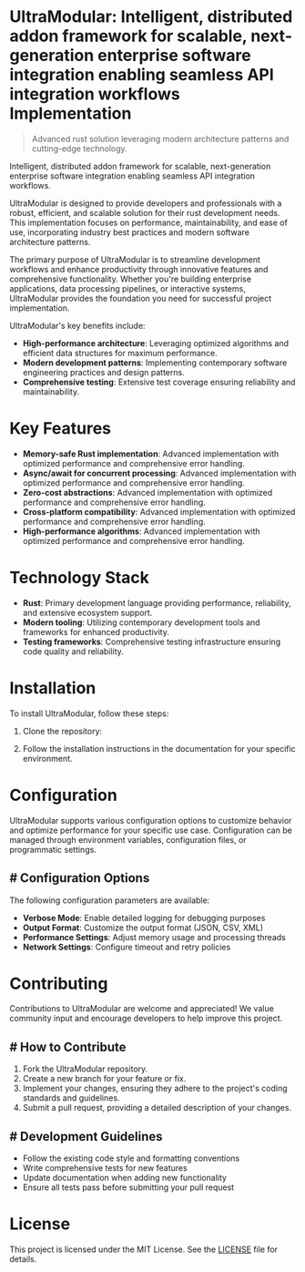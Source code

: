 <!-- fallback_UltraModular_20250727065452_67324 -->

# UltraModular: Intelligent, distributed addon framework for scalable, next-generation enterprise software integration enabling seamless API integration workflows Implementation
> Advanced rust solution leveraging modern architecture patterns and cutting-edge technology.

Intelligent, distributed addon framework for scalable, next-generation enterprise software integration enabling seamless API integration workflows.

UltraModular is designed to provide developers and professionals with a robust, efficient, and scalable solution for their rust development needs. This implementation focuses on performance, maintainability, and ease of use, incorporating industry best practices and modern software architecture patterns.

The primary purpose of UltraModular is to streamline development workflows and enhance productivity through innovative features and comprehensive functionality. Whether you're building enterprise applications, data processing pipelines, or interactive systems, UltraModular provides the foundation you need for successful project implementation.

UltraModular's key benefits include:

* **High-performance architecture**: Leveraging optimized algorithms and efficient data structures for maximum performance.
* **Modern development patterns**: Implementing contemporary software engineering practices and design patterns.
* **Comprehensive testing**: Extensive test coverage ensuring reliability and maintainability.

# Key Features

* **Memory-safe Rust implementation**: Advanced implementation with optimized performance and comprehensive error handling.
* **Async/await for concurrent processing**: Advanced implementation with optimized performance and comprehensive error handling.
* **Zero-cost abstractions**: Advanced implementation with optimized performance and comprehensive error handling.
* **Cross-platform compatibility**: Advanced implementation with optimized performance and comprehensive error handling.
* **High-performance algorithms**: Advanced implementation with optimized performance and comprehensive error handling.

# Technology Stack

* **Rust**: Primary development language providing performance, reliability, and extensive ecosystem support.
* **Modern tooling**: Utilizing contemporary development tools and frameworks for enhanced productivity.
* **Testing frameworks**: Comprehensive testing infrastructure ensuring code quality and reliability.

# Installation

To install UltraModular, follow these steps:

1. Clone the repository:


2. Follow the installation instructions in the documentation for your specific environment.

# Configuration

UltraModular supports various configuration options to customize behavior and optimize performance for your specific use case. Configuration can be managed through environment variables, configuration files, or programmatic settings.

## # Configuration Options

The following configuration parameters are available:

* **Verbose Mode**: Enable detailed logging for debugging purposes
* **Output Format**: Customize the output format (JSON, CSV, XML)
* **Performance Settings**: Adjust memory usage and processing threads
* **Network Settings**: Configure timeout and retry policies

# Contributing

Contributions to UltraModular are welcome and appreciated! We value community input and encourage developers to help improve this project.

## # How to Contribute

1. Fork the UltraModular repository.
2. Create a new branch for your feature or fix.
3. Implement your changes, ensuring they adhere to the project's coding standards and guidelines.
4. Submit a pull request, providing a detailed description of your changes.

## # Development Guidelines

* Follow the existing code style and formatting conventions
* Write comprehensive tests for new features
* Update documentation when adding new functionality
* Ensure all tests pass before submitting your pull request

# License

This project is licensed under the MIT License. See the [LICENSE](https://github.com/marcmotta/UltraModular/blob/main/LICENSE) file for details.
